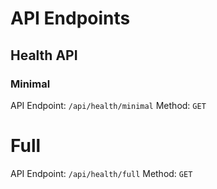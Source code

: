 # API Endpoints

## Health API

### Minimal

API Endpoint: `/api/health/minimal`
Method: `GET`

# Full

API Endpoint: `/api/health/full`
Method: `GET`
